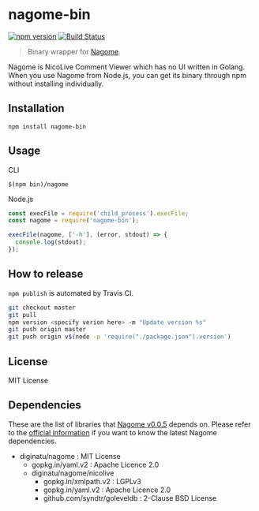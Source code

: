 # nagome-bin

[![npm version](https://badge.fury.io/js/nagome-bin.svg)](https://badge.fury.io/js/nagome-bin) [![Build Status](https://travis-ci.org/y0za/nagome-bin.svg?branch=master)](https://travis-ci.org/y0za/nagome-bin)

> Binary wrapper for [Nagome](https://github.com/diginatu/nagome).

Nagome is NicoLive Comment Viewer which has no UI written in Golang. When you use Nagome from Node.js, you can get its binary through npm without installing individually.

## Installation
```
npm install nagome-bin
```

## Usage
CLI
```
$(npm bin)/nagome
```

Node.js
```js
const execFile = require('child_process').execFile;
const nagome = require('nagome-bin');

execFile(nagome, ['-h'], (error, stdout) => {
  console.log(stdout);
});
```

## How to release
`npm publish` is automated by Travis CI.
```sh
git checkout master
git pull
npm version <specify verion here> -m "Update version %s"
git push origin master
git push origin v$(node -p 'require("./package.json").version')
```

## License
MIT License

## Dependencies
These are the list of libraries that [Nagome v0.0.5](https://github.com/diginatu/nagome/tree/v0.0.5) depends on. Please refer to the [official information](https://github.com/diginatu/nagome/tree/master#dependencies) if you want to know the latest Nagome dependencies.

* diginatu/nagome : MIT License
    + gopkg.in/yaml.v2 : Apache Licence 2.0
    + diginatu/nagome/nicolive
        - gopkg.in/xmlpath.v2 : LGPLv3
        - gopkg.in/yaml.v2 : Apache Licence 2.0
        - github.com/syndtr/goleveldb : 2-Clause BSD License
